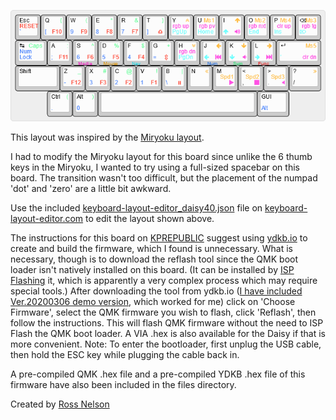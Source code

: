 ![Layout](files/Layout.png)



This layout was inspired by the [Miryoku layout](https://github.com/qmk/qmk_firmware/tree/master/users/manna-harbour_miryoku).

I had to modify the Miryoku layout for this board since unlike the 6 thumb keys in the Miryoku, I wanted to try using a full-sized spacebar on this board. The transition wasn't too difficult, but the placement of the numpad 'dot' and 'zero' are a little bit awkward.

Use the included [keyboard-layout-editor_daisy40.json](files/keyboard-layout-editor_daisy40.json) file on [keyboard-layout-editor.com](http://www.keyboard-layout-editor.com) to edit the layout shown above.

The instructions for this board on [KPREPUBLIC](https://kprepublic.com/collections/pcb/products/daisy-40-custom-keyboard-pcb?_pos=2&_sid=15de7ce2c&_ss=r) suggest using [ydkb.io](https://ydkb.io/) to create and build the firmware, which I found is unnecessary. What is necessary, though is to download the reflash tool since the QMK boot loader isn't natively installed on this board. (It can be installed by [ISP Flashing](https://docs.qmk.fm/#/isp_flashing_guide) it, which is apparently a very complex process which may require special tools.) After downloading the tool from ydkb.io ([I have included Ver.20200306 demo version](files/YDKBs-reflash.zip), which worked for me) click on 'Choose Firmware', select the QMK firmware you wish to flash, click 'Reflash', then follow the instructions. This will flash QMK firmware without the need to ISP Flash the QMK boot loader. A VIA .hex is also available for the Daisy if that is more convenient.
Note: To enter the bootloader, first unplug the USB cable, then hold the ESC key while plugging the cable back in.

A pre-compiled QMK .hex file and a pre-compiled YDKB .hex file of this firmware have also been included in the files directory.



Created by [Ross Nelson](https://rossnelson.me)
